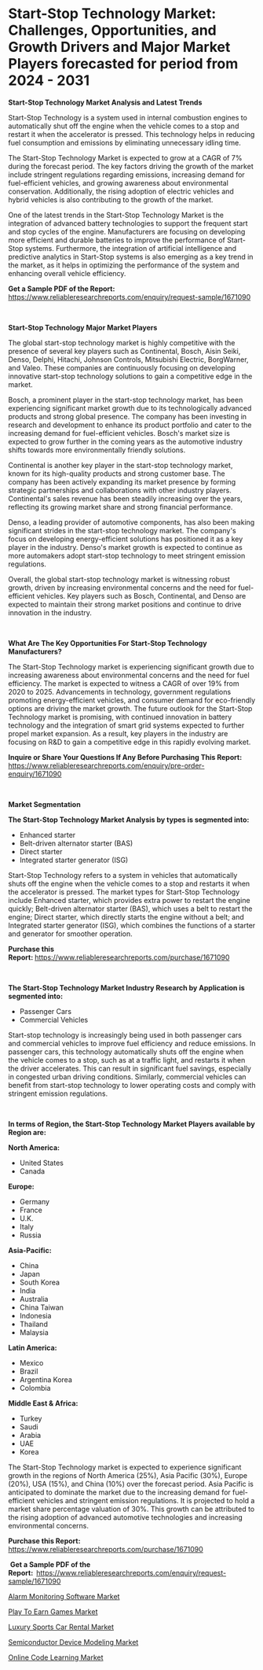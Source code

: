 <p><h1>Start-Stop Technology Market: Challenges, Opportunities, and Growth Drivers and Major Market Players forecasted for period from 2024 - 2031</h1></p><p><strong>Start-Stop Technology Market Analysis and Latest Trends</strong></p>
<p><p>Start-Stop Technology is a system used in internal combustion engines to automatically shut off the engine when the vehicle comes to a stop and restart it when the accelerator is pressed. This technology helps in reducing fuel consumption and emissions by eliminating unnecessary idling time.</p><p>The Start-Stop Technology Market is expected to grow at a CAGR of 7% during the forecast period. The key factors driving the growth of the market include stringent regulations regarding emissions, increasing demand for fuel-efficient vehicles, and growing awareness about environmental conservation. Additionally, the rising adoption of electric vehicles and hybrid vehicles is also contributing to the growth of the market.</p><p>One of the latest trends in the Start-Stop Technology Market is the integration of advanced battery technologies to support the frequent start and stop cycles of the engine. Manufacturers are focusing on developing more efficient and durable batteries to improve the performance of Start-Stop systems. Furthermore, the integration of artificial intelligence and predictive analytics in Start-Stop systems is also emerging as a key trend in the market, as it helps in optimizing the performance of the system and enhancing overall vehicle efficiency.</p></p>
<p><strong>Get a Sample PDF of the Report:&nbsp;</strong> <a href="https://www.reliableresearchreports.com/enquiry/request-sample/1671090">https://www.reliableresearchreports.com/enquiry/request-sample/1671090</a></p>
<p>&nbsp;</p>
<p><strong>Start-Stop Technology Major Market Players</strong></p>
<p><p>The global start-stop technology market is highly competitive with the presence of several key players such as Continental, Bosch, Aisin Seiki, Denso, Delphi, Hitachi, Johnson Controls, Mitsubishi Electric, BorgWarner, and Valeo. These companies are continuously focusing on developing innovative start-stop technology solutions to gain a competitive edge in the market.</p><p>Bosch, a prominent player in the start-stop technology market, has been experiencing significant market growth due to its technologically advanced products and strong global presence. The company has been investing in research and development to enhance its product portfolio and cater to the increasing demand for fuel-efficient vehicles. Bosch's market size is expected to grow further in the coming years as the automotive industry shifts towards more environmentally friendly solutions.</p><p>Continental is another key player in the start-stop technology market, known for its high-quality products and strong customer base. The company has been actively expanding its market presence by forming strategic partnerships and collaborations with other industry players. Continental's sales revenue has been steadily increasing over the years, reflecting its growing market share and strong financial performance.</p><p>Denso, a leading provider of automotive components, has also been making significant strides in the start-stop technology market. The company's focus on developing energy-efficient solutions has positioned it as a key player in the industry. Denso's market growth is expected to continue as more automakers adopt start-stop technology to meet stringent emission regulations.</p><p>Overall, the global start-stop technology market is witnessing robust growth, driven by increasing environmental concerns and the need for fuel-efficient vehicles. Key players such as Bosch, Continental, and Denso are expected to maintain their strong market positions and continue to drive innovation in the industry.</p></p>
<p>&nbsp;</p>
<p><strong>What Are The Key Opportunities For Start-Stop Technology Manufacturers?</strong></p>
<p><p>The Start-Stop Technology market is experiencing significant growth due to increasing awareness about environmental concerns and the need for fuel efficiency. The market is expected to witness a CAGR of over 19% from 2020 to 2025. Advancements in technology, government regulations promoting energy-efficient vehicles, and consumer demand for eco-friendly options are driving the market growth. The future outlook for the Start-Stop Technology market is promising, with continued innovation in battery technology and the integration of smart grid systems expected to further propel market expansion. As a result, key players in the industry are focusing on R&D to gain a competitive edge in this rapidly evolving market.</p></p>
<p><strong>Inquire or Share Your Questions If Any Before Purchasing This Report:</strong> <a href="https://www.reliableresearchreports.com/enquiry/pre-order-enquiry/1671090">https://www.reliableresearchreports.com/enquiry/pre-order-enquiry/1671090</a></p>
<p>&nbsp;</p>
<p><strong>Market Segmentation</strong></p>
<p><strong>The Start-Stop Technology Market Analysis by types is segmented into:</strong></p>
<p><ul><li>Enhanced starter</li><li>Belt-driven alternator starter (BAS)</li><li>Direct starter</li><li>Integrated starter generator (ISG)</li></ul></p>
<p><p>Start-Stop Technology refers to a system in vehicles that automatically shuts off the engine when the vehicle comes to a stop and restarts it when the accelerator is pressed. The market types for Start-Stop Technology include Enhanced starter, which provides extra power to restart the engine quickly; Belt-driven alternator starter (BAS), which uses a belt to restart the engine; Direct starter, which directly starts the engine without a belt; and Integrated starter generator (ISG), which combines the functions of a starter and generator for smoother operation.</p></p>
<p><strong>Purchase this Report:&nbsp;</strong><a href="https://www.reliableresearchreports.com/purchase/1671090">https://www.reliableresearchreports.com/purchase/1671090</a></p>
<p>&nbsp;</p>
<p><strong>The Start-Stop Technology Market Industry Research by Application is segmented into:</strong></p>
<p><ul><li>Passenger Cars</li><li>Commercial Vehicles</li></ul></p>
<p><p>Start-stop technology is increasingly being used in both passenger cars and commercial vehicles to improve fuel efficiency and reduce emissions. In passenger cars, this technology automatically shuts off the engine when the vehicle comes to a stop, such as at a traffic light, and restarts it when the driver accelerates. This can result in significant fuel savings, especially in congested urban driving conditions. Similarly, commercial vehicles can benefit from start-stop technology to lower operating costs and comply with stringent emission regulations.</p></p>
<p>&nbsp;</p>
<p><strong>In terms of Region, the Start-Stop Technology Market Players available by Region are:</strong></p>
<p>
    <p> <strong> North America: </strong>
        <ul>
            <li>United States</li>
            <li>Canada</li>
        </ul>
        </p> 
    <p> <strong> Europe: </strong>
        <ul>
            <li>Germany</li>
            <li>France</li>
            <li>U.K.</li>
            <li>Italy</li>
            <li>Russia</li>
        </ul>
        </p> 
    <p> <strong> Asia-Pacific: </strong>
        <ul>
            <li>China</li>
            <li>Japan</li>
            <li>South Korea</li>
            <li>India</li>
            <li>Australia</li>
            <li>China Taiwan</li>
            <li>Indonesia</li>
            <li>Thailand</li>
            <li>Malaysia</li>
        </ul>
        </p> 
    <p> <strong> Latin America: </strong>
        <ul>
            <li>Mexico</li>
            <li>Brazil</li>
            <li>Argentina Korea</li>
            <li>Colombia</li>
        </ul>
        </p> 
    <p> <strong> Middle East & Africa: </strong>
        <ul>
            <li>Turkey</li>
            <li>Saudi</li>
            <li>Arabia</li>
            <li>UAE</li>
            <li>Korea</li>
        </ul>
    </p>
    </p>
<p><p>The Start-Stop Technology market is expected to experience significant growth in the regions of North America (25%), Asia Pacific (30%), Europe (20%), USA (15%), and China (10%) over the forecast period. Asia Pacific is anticipated to dominate the market due to the increasing demand for fuel-efficient vehicles and stringent emission regulations. It is projected to hold a market share percentage valuation of 30%. This growth can be attributed to the rising adoption of advanced automotive technologies and increasing environmental concerns.</p></p>
<p><strong>Purchase this Report: </strong><a href="https://www.reliableresearchreports.com/purchase/1671090">https://www.reliableresearchreports.com/purchase/1671090</a></p>
<p>&nbsp;<strong>Get a Sample PDF of the Report:&nbsp;&nbsp;</strong><a href="https://www.reliableresearchreports.com/enquiry/request-sample/1671090">https://www.reliableresearchreports.com/enquiry/request-sample/1671090</a></p>
<p><strong></strong></p>
<p><p><a href="https://medium.com/@isomgleason/alarm-monitoring-software-market-competitive-analysis-market-trends-and-forecast-to-2031-042a3c9dbd6c">Alarm Monitoring Software Market</a></p><p><a href="https://medium.com/@santosh.reportprime/play-to-earn-games-market-analysis-its-cagr-market-segmentation-and-global-industry-overview-56bfa8d11d6d">Play To Earn Games Market</a></p><p><a href="https://medium.com/@santosh.reportprime/luxury-sports-car-rental-market-size-and-market-trends-complete-industry-overview-2024-to-2031-3fbc346485fa">Luxury Sports Car Rental Market</a></p><p><a href="https://medium.com/@isomgleason/semiconductor-device-modeling-nbsp-market-focuses-on-market-share-size-and-projected-forecast-till-b6b076495266">Semiconductor Device Modeling Market</a></p><p><a href="https://medium.com/@v8581137/online-code-learning-market-analysis-its-cagr-market-segmentation-and-global-industry-overview-25ae11e6cc07">Online Code Learning Market</a></p></p>